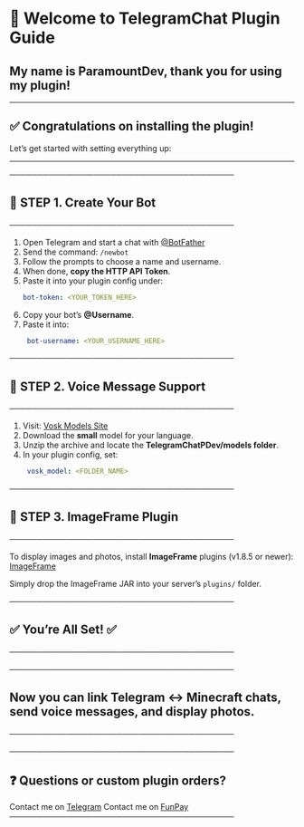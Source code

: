 # 👋 Welcome to TelegramChat Plugin Guide 
## My name is ParamountDev, thank you for using my plugin! ## 

---

## ✅ Congratulations on installing the plugin!  
Let’s get started with setting everything up:

---
────────────────────────────────────────
## 🔧 STEP 1. Create Your Bot
────────────────────────────────────────

1. Open Telegram and start a chat with [@BotFather](https://t.me/BotFather)
2. Send the command: `/newbot`
3. Follow the prompts to choose a name and username.
4. When done, **copy the HTTP API Token**.
5. Paste it into your plugin config under:
   ```yaml
   bot-token: <YOUR_TOKEN_HERE>
6. Copy your bot’s **@Username**.
7. Paste it into:
    ```yaml
     bot-username: <YOUR_USERNAME_HERE>

────────────────────────────────────────
## 🔧 STEP 2. Voice Message Support
────────────────────────────────────────

1. Visit: [Vosk Models Site](https://alphacephei.com/vosk/models)
2. Download the **small** model for your language.
3. Unzip the archive and locate the **TelegramChatPDev/models folder**.
4. In your plugin config, set:
    ```yaml
     vosk_model: <FOLDER_NAME>

────────────────────────────────────────
## 🔧 STEP 3. ImageFrame Plugin
────────────────────────────────────────

To display images and photos, install **ImageFrame** plugins (v1.8.5 or newer):
[ImageFrame](https://www.spigotmc.org/resources/imageframe-load-images-on-maps-item-frames-support-gifs-map-markers-survival-friendly.106031/)

Simply drop the ImageFrame JAR into your server’s `plugins/` folder.

────────────────────────────────────────
## ✅ You’re All Set! ✅
────────────────────────────────────────

────────────────────────────────────────
## Now you can link Telegram ↔ Minecraft chats, send voice messages, and display photos. ## 
────────────────────────────────────────

────────────────────────────────────────
## ❓ Questions or custom plugin orders?
 Contact me on [Telegram](t.me/paramount1_dev)
 Contact me on [FunPay](funpay.com/uk/users/14397429/)
────────────────────────────────────────
